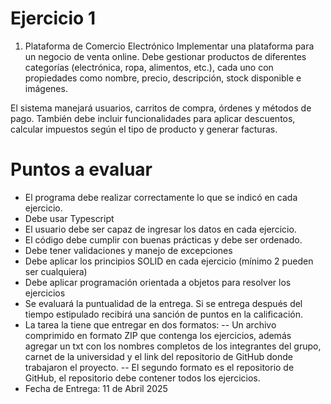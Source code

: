 # Ejercicio 1

1. Plataforma de Comercio Electrónico
Implementar una plataforma para un negocio de venta online. Debe gestionar productos de diferentes categorías (electrónica, ropa, alimentos, etc.), 
cada uno con propiedades como nombre, precio, descripción, stock disponible e imágenes. 

El sistema manejará usuarios, carritos de compra, órdenes y métodos de pago. También debe incluir funcionalidades para aplicar descuentos, calcular
impuestos según el tipo de producto y generar facturas.

# Puntos a evaluar

- El programa debe realizar correctamente lo que se indicó en cada ejercicio.
- Debe usar Typescript
- El usuario debe ser capaz de ingresar los datos en cada ejercicio.
- El código debe cumplir con buenas prácticas y debe ser ordenado.
- Debe tener validaciones y manejo de excepciones
- Debe aplicar los principios SOLID en cada ejercicio (mínimo 2 pueden ser cualquiera)
- Debe aplicar programación orientada a objetos para resolver los ejercicios
- Se evaluará la puntualidad de la entrega. Si se entrega después del tiempo estipulado recibirá una sanción de puntos en la calificación.
- La tarea la tiene que entregar en dos formatos:
    -- Un archivo comprimido en formato ZIP que contenga los ejercicios, además agregar un txt con los nombres completos de los integrantes del grupo, 
        carnet de la universidad y el link del repositorio de GitHub donde trabajaron el proyecto.
    -- El segundo formato es el repositorio de GitHub, el repositorio debe contener todos los ejercicios.
- Fecha de Entrega: 11 de Abril 2025
